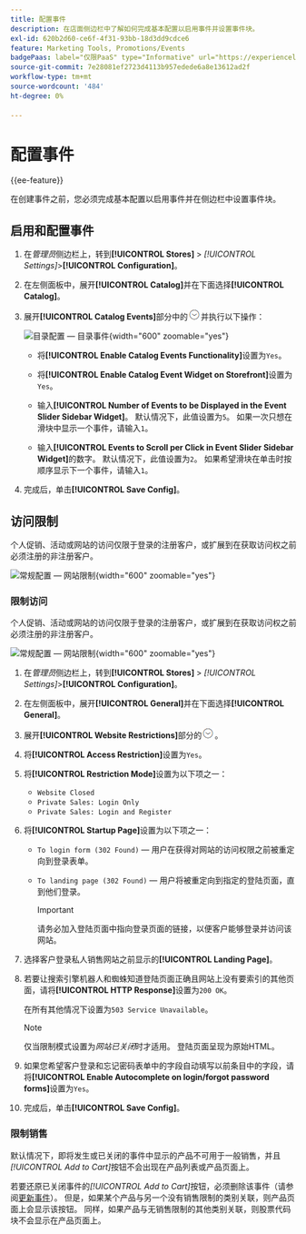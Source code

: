 ```yaml
---
title: 配置事件
description: 在店面侧边栏中了解如何完成基本配置以启用事件并设置事件块。
exl-id: 620b2d60-ce6f-4f31-93bb-18d3dd9cdce6
feature: Marketing Tools, Promotions/Events
badgePaas: label="仅限PaaS" type="Informative" url="https://experienceleague.adobe.com/zh-hans/docs/commerce/user-guides/product-solutions" tooltip="仅适用于云项目(Adobe管理的PaaS基础架构)和内部部署项目上的Adobe Commerce 。"
source-git-commit: 7e28081ef2723d4113b957edede6a8e13612ad2f
workflow-type: tm+mt
source-wordcount: '484'
ht-degree: 0%

---
```


# 配置事件

{{ee-feature}}

在创建事件之前，您必须完成基本配置以启用事件并在侧边栏中设置事件块。

## 启用和配置事件

1. 在&#x200B;_管理员_&#x200B;侧边栏上，转到&#x200B;**[!UICONTROL Stores]** > _[!UICONTROL Settings]_>**[!UICONTROL Configuration]**。

1. 在左侧面板中，展开&#x200B;**[!UICONTROL Catalog]**&#x200B;并在下面选择&#x200B;**[!UICONTROL Catalog]**。

1. 展开&#x200B;**[!UICONTROL Catalog Events]**&#x200B;部分中的![扩展选择器](../assets/icon-display-expand.png)并执行以下操作：

   ![目录配置 — 目录事件](../configuration-reference/catalog/assets/catalog-events.png){width="600" zoomable="yes"}

   - 将&#x200B;**[!UICONTROL Enable Catalog Events Functionality]**&#x200B;设置为`Yes`。

   - 将&#x200B;**[!UICONTROL Enable Catalog Event Widget on Storefront]**&#x200B;设置为`Yes`。

   - 输入&#x200B;**[!UICONTROL Number of Events to be Displayed in the Event Slider Sidebar Widget]**。 默认情况下，此值设置为`5`。 如果一次只想在滑块中显示一个事件，请输入`1`。

   - 输入&#x200B;**[!UICONTROL Events to Scroll per Click in Event Slider Sidebar Widget]**&#x200B;的数字。 默认情况下，此值设置为`2`。 如果希望滑块在单击时按顺序显示下一个事件，请输入`1`。

1. 完成后，单击&#x200B;**[!UICONTROL Save Config]**。

## 访问限制

个人促销、活动或网站的访问仅限于登录的注册客户，或扩展到在获取访问权之前必须注册的非注册客户。

![常规配置 — 网站限制](../configuration-reference/general/assets/general-website-restrictions.png){width="600" zoomable="yes"}

### 限制访问

个人促销、活动或网站的访问仅限于登录的注册客户，或扩展到在获取访问权之前必须注册的非注册客户。

![常规配置 — 网站限制](../configuration-reference/general/assets/general-website-restrictions.png){width="600" zoomable="yes"}

1. 在&#x200B;_管理员_&#x200B;侧边栏上，转到&#x200B;**[!UICONTROL Stores]** > _[!UICONTROL Settings]_>**[!UICONTROL Configuration]**。

1. 在左侧面板中，展开&#x200B;**[!UICONTROL General]**&#x200B;并在下面选择&#x200B;**[!UICONTROL General]**。

1. 展开&#x200B;**[!UICONTROL Website Restrictions]**&#x200B;部分的![扩展选择器](../assets/icon-display-expand.png)。

1. 将&#x200B;**[!UICONTROL Access Restriction]**&#x200B;设置为`Yes`。

1. 将&#x200B;**[!UICONTROL Restriction Mode]**&#x200B;设置为以下项之一：

   - `Website Closed`
   - `Private Sales: Login Only`
   - `Private Sales: Login and Register`

1. 将&#x200B;**[!UICONTROL Startup Page]**&#x200B;设置为以下项之一：

   - `To login form (302 Found)` — 用户在获得对网站的访问权限之前被重定向到登录表单。

   - `To landing page (302 Found)` — 用户将被重定向到指定的登陆页面，直到他们登录。

     >[!IMPORTANT]
     >
     >请务必加入登陆页面中指向登录页面的链接，以便客户能够登录并访问该网站。

1. 选择客户登录私人销售网站之前显示的&#x200B;**[!UICONTROL Landing Page]**。

1. 若要让搜索引擎机器人和蜘蛛知道登陆页面正确且网站上没有要索引的其他页面，请将&#x200B;**[!UICONTROL HTTP Response]**&#x200B;设置为`200 OK`。

   在所有其他情况下设置为`503 Service Unavailable`。

   >[!NOTE]
   >
   >仅当限制模式设置为&#x200B;_网站已关闭_&#x200B;时才适用。 登陆页面呈现为原始HTML。

1. 如果您希望客户登录和忘记密码表单中的字段自动填写以前条目中的字段，请将&#x200B;**[!UICONTROL Enable Autocomplete on login/forgot password forms]**&#x200B;设置为`Yes`。

1. 完成后，单击&#x200B;**[!UICONTROL Save Config]**。

### 限制销售

默认情况下，即将发生或已关闭的事件中显示的产品不可用于一般销售，并且&#x200B;_[!UICONTROL Add to Cart]_&#x200B;按钮不会出现在产品列表或产品页面上。

若要还原已关闭事件的&#x200B;_[!UICONTROL Add to Cart]_&#x200B;按钮，必须删除该事件（请参阅[更新事件](event-create.md#update-events)）。 但是，如果某个产品与另一个没有销售限制的类别关联，则产品页面上会显示该按钮。 同样，如果产品与无销售限制的其他类别关联，则股票代码块不会显示在产品页面上。
